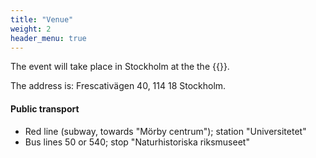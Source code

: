 ```yaml
---
title: "Venue"
weight: 2
header_menu: true
---
```




The event will take place in Stockholm at the the 
{{<extlink icon="fa fa-external-link" text="Swedish Museum of Natural History" href="https://www.nrm.se/engelska/in-english/visit-the-museum/getting-here">}}.

The address is: Frescativägen 40, 114 18 Stockholm.


#### Public transport

- Red line (subway, towards "Mörby centrum"); station "Universitetet"
- Bus lines 50 or 540; stop "Naturhistoriska riksmuseet"
